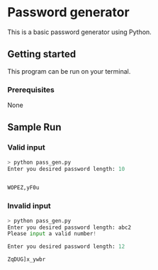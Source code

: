 # Password generator

This is a basic password generator using Python.

## Getting started

This program can be run on your terminal.

### Prerequisites

None

## Sample Run

### Valid input

```python
> python pass_gen.py
Enter you desired password length: 10


WOPEZ,yF0u

```

### Invalid input

```python
> python pass_gen.py
Enter you desired password length: abc2
Please input a valid number!

Enter you desired password length: 12

ZqDUG]x_ywbr
```
